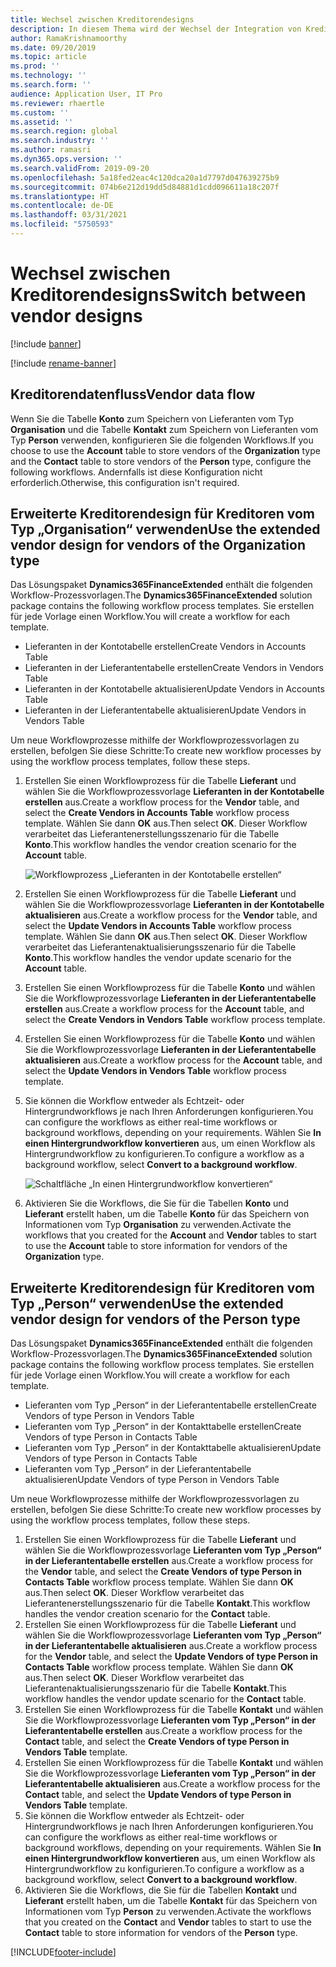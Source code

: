```yaml
---
title: Wechsel zwischen Kreditorendesigns
description: In diesem Thema wird der Wechsel der Integration von Kreditorendaten zwischen Finance and Operations Apps und Dataverse beschrieben.
author: RamaKrishnamoorthy
ms.date: 09/20/2019
ms.topic: article
ms.prod: ''
ms.technology: ''
ms.search.form: ''
audience: Application User, IT Pro
ms.reviewer: rhaertle
ms.custom: ''
ms.assetid: ''
ms.search.region: global
ms.search.industry: ''
ms.author: ramasri
ms.dyn365.ops.version: ''
ms.search.validFrom: 2019-09-20
ms.openlocfilehash: 5a18fed2eac4c120dca20a1d7797d047639275b9
ms.sourcegitcommit: 074b6e212d19dd5d84881d1cdd096611a18c207f
ms.translationtype: HT
ms.contentlocale: de-DE
ms.lasthandoff: 03/31/2021
ms.locfileid: "5750593"
---
```

# <a name="switch-between-vendor-designs"></a><span data-ttu-id="f7a6a-103">Wechsel zwischen Kreditorendesigns</span><span class="sxs-lookup"><span data-stu-id="f7a6a-103">Switch between vendor designs</span></span>

[!include [banner](../../includes/banner.md)]

[!include [rename-banner](~/includes/cc-data-platform-banner.md)]



## <a name="vendor-data-flow"></a><span data-ttu-id="f7a6a-104">Kreditorendatenfluss</span><span class="sxs-lookup"><span data-stu-id="f7a6a-104">Vendor data flow</span></span> 

<span data-ttu-id="f7a6a-105">Wenn Sie die Tabelle **Konto** zum Speichern von Lieferanten vom Typ **Organisation** und die Tabelle **Kontakt** zum Speichern von Lieferanten vom Typ **Person** verwenden, konfigurieren Sie die folgenden Workflows.</span><span class="sxs-lookup"><span data-stu-id="f7a6a-105">If you choose to use the **Account** table to store vendors of the **Organization** type and the **Contact** table to store vendors of the **Person** type, configure the following workflows.</span></span> <span data-ttu-id="f7a6a-106">Andernfalls ist diese Konfiguration nicht erforderlich.</span><span class="sxs-lookup"><span data-stu-id="f7a6a-106">Otherwise, this configuration isn't required.</span></span>

## <a name="use-the-extended-vendor-design-for-vendors-of-the-organization-type"></a><span data-ttu-id="f7a6a-107">Erweiterte Kreditorendesign für Kreditoren vom Typ „Organisation“ verwenden</span><span class="sxs-lookup"><span data-stu-id="f7a6a-107">Use the extended vendor design for vendors of the Organization type</span></span>

<span data-ttu-id="f7a6a-108">Das Lösungspaket **Dynamics365FinanceExtended** enthält die folgenden Workflow-Prozessvorlagen.</span><span class="sxs-lookup"><span data-stu-id="f7a6a-108">The **Dynamics365FinanceExtended** solution package contains the following workflow process templates.</span></span> <span data-ttu-id="f7a6a-109">Sie erstellen für jede Vorlage einen Workflow.</span><span class="sxs-lookup"><span data-stu-id="f7a6a-109">You will create a workflow for each template.</span></span>

+ <span data-ttu-id="f7a6a-110">Lieferanten in der Kontotabelle erstellen</span><span class="sxs-lookup"><span data-stu-id="f7a6a-110">Create Vendors in Accounts Table</span></span>
+ <span data-ttu-id="f7a6a-111">Lieferanten in der Lieferantentabelle erstellen</span><span class="sxs-lookup"><span data-stu-id="f7a6a-111">Create Vendors in Vendors Table</span></span>
+ <span data-ttu-id="f7a6a-112">Lieferanten in der Kontotabelle aktualisieren</span><span class="sxs-lookup"><span data-stu-id="f7a6a-112">Update Vendors in Accounts Table</span></span>
+ <span data-ttu-id="f7a6a-113">Lieferanten in der Lieferantentabelle aktualisieren</span><span class="sxs-lookup"><span data-stu-id="f7a6a-113">Update Vendors in Vendors Table</span></span>

<span data-ttu-id="f7a6a-114">Um neue Workflowprozesse mithilfe der Workflowprozessvorlagen zu erstellen, befolgen Sie diese Schritte:</span><span class="sxs-lookup"><span data-stu-id="f7a6a-114">To create new workflow processes by using the workflow process templates, follow these steps.</span></span>

1. <span data-ttu-id="f7a6a-115">Erstellen Sie einen Workflowprozess für die Tabelle **Lieferant** und wählen Sie die Workflowprozessvorlage **Lieferanten in der Kontotabelle erstellen** aus.</span><span class="sxs-lookup"><span data-stu-id="f7a6a-115">Create a workflow process for the **Vendor** table, and select the **Create Vendors in Accounts Table** workflow process template.</span></span> <span data-ttu-id="f7a6a-116">Wählen Sie dann **OK** aus.</span><span class="sxs-lookup"><span data-stu-id="f7a6a-116">Then select **OK**.</span></span> <span data-ttu-id="f7a6a-117">Dieser Workflow verarbeitet das Lieferantenerstellungsszenario für die Tabelle **Konto**.</span><span class="sxs-lookup"><span data-stu-id="f7a6a-117">This workflow handles the vendor creation scenario for the **Account** table.</span></span>

    ![Workflowprozess „Lieferanten in der Kontotabelle erstellen“](media/create_process.png)

2. <span data-ttu-id="f7a6a-119">Erstellen Sie einen Workflowprozess für die Tabelle **Lieferant** und wählen Sie die Workflowprozessvorlage **Lieferanten in der Kontotabelle aktualisieren** aus.</span><span class="sxs-lookup"><span data-stu-id="f7a6a-119">Create a workflow process for the **Vendor** table, and select the **Update Vendors in Accounts Table** workflow process template.</span></span> <span data-ttu-id="f7a6a-120">Wählen Sie dann **OK** aus.</span><span class="sxs-lookup"><span data-stu-id="f7a6a-120">Then select **OK**.</span></span> <span data-ttu-id="f7a6a-121">Dieser Workflow verarbeitet das Lieferantenaktualisierungsszenario für die Tabelle **Konto**.</span><span class="sxs-lookup"><span data-stu-id="f7a6a-121">This workflow handles the vendor update scenario for the **Account** table.</span></span>
3. <span data-ttu-id="f7a6a-122">Erstellen Sie einen Workflowprozess für die Tabelle **Konto** und wählen Sie die Workflowprozessvorlage **Lieferanten in der Lieferantentabelle erstellen** aus.</span><span class="sxs-lookup"><span data-stu-id="f7a6a-122">Create a workflow process for the **Account** table, and select the **Create Vendors in Vendors Table** workflow process template.</span></span>
4. <span data-ttu-id="f7a6a-123">Erstellen Sie einen Workflowprozess für die Tabelle **Konto** und wählen Sie die Workflowprozessvorlage **Lieferanten in der Lieferantentabelle aktualisieren** aus.</span><span class="sxs-lookup"><span data-stu-id="f7a6a-123">Create a workflow process for the **Account** table, and select the **Update Vendors in Vendors Table** workflow process template.</span></span>
5. <span data-ttu-id="f7a6a-124">Sie können die Workflow entweder als Echtzeit- oder Hintergrundworkflows je nach Ihren Anforderungen konfigurieren.</span><span class="sxs-lookup"><span data-stu-id="f7a6a-124">You can configure the workflows as either real-time workflows or background workflows, depending on your requirements.</span></span> <span data-ttu-id="f7a6a-125">Wählen Sie **In einen Hintergrundworkflow konvertieren** aus, um einen Workflow als Hintergrundworkflow zu konfigurieren.</span><span class="sxs-lookup"><span data-stu-id="f7a6a-125">To configure a workflow as a background workflow, select **Convert to a background workflow**.</span></span>

    ![Schaltfläche „In einen Hintergrundworkflow konvertieren“](media/background_workflow.png)

6. <span data-ttu-id="f7a6a-127">Aktivieren Sie die Workflows, die Sie für die Tabellen **Konto** und **Lieferant** erstellt haben, um die Tabelle **Konto** für das Speichern von Informationen vom Typ **Organisation** zu verwenden.</span><span class="sxs-lookup"><span data-stu-id="f7a6a-127">Activate the workflows that you created for the **Account** and **Vendor** tables to start to use the **Account** table to store information for vendors of the **Organization** type.</span></span>

## <a name="use-the-extended-vendor-design-for-vendors-of-the-person-type"></a><span data-ttu-id="f7a6a-128">Erweiterte Kreditorendesign für Kreditoren vom Typ „Person“ verwenden</span><span class="sxs-lookup"><span data-stu-id="f7a6a-128">Use the extended vendor design for vendors of the Person type</span></span>

<span data-ttu-id="f7a6a-129">Das Lösungspaket **Dynamics365FinanceExtended** enthält die folgenden Workflow-Prozessvorlagen.</span><span class="sxs-lookup"><span data-stu-id="f7a6a-129">The **Dynamics365FinanceExtended** solution package contains the following workflow process templates.</span></span> <span data-ttu-id="f7a6a-130">Sie erstellen für jede Vorlage einen Workflow.</span><span class="sxs-lookup"><span data-stu-id="f7a6a-130">You will create a workflow for each template.</span></span>

+ <span data-ttu-id="f7a6a-131">Lieferanten vom Typ „Person“ in der Lieferantentabelle erstellen</span><span class="sxs-lookup"><span data-stu-id="f7a6a-131">Create Vendors of type Person in Vendors Table</span></span>
+ <span data-ttu-id="f7a6a-132">Lieferanten vom Typ „Person“ in der Kontakttabelle erstellen</span><span class="sxs-lookup"><span data-stu-id="f7a6a-132">Create Vendors of type Person in Contacts Table</span></span>
+ <span data-ttu-id="f7a6a-133">Lieferanten vom Typ „Person“ in der Kontakttabelle aktualisieren</span><span class="sxs-lookup"><span data-stu-id="f7a6a-133">Update Vendors of type Person in Contacts Table</span></span>
+ <span data-ttu-id="f7a6a-134">Lieferanten vom Typ „Person“ in der Lieferantentabelle aktualisieren</span><span class="sxs-lookup"><span data-stu-id="f7a6a-134">Update Vendors of type Person in Vendors Table</span></span>

<span data-ttu-id="f7a6a-135">Um neue Workflowprozesse mithilfe der Workflowprozessvorlagen zu erstellen, befolgen Sie diese Schritte:</span><span class="sxs-lookup"><span data-stu-id="f7a6a-135">To create new workflow processes by using the workflow process templates, follow these steps.</span></span>

1. <span data-ttu-id="f7a6a-136">Erstellen Sie einen Workflowprozess für die Tabelle **Lieferant** und wählen Sie die Workflowprozessvorlage **Lieferanten vom Typ „Person“ in der Lieferantentabelle erstellen** aus.</span><span class="sxs-lookup"><span data-stu-id="f7a6a-136">Create a workflow process for the **Vendor** table, and select the **Create Vendors of type Person in Contacts Table** workflow process template.</span></span> <span data-ttu-id="f7a6a-137">Wählen Sie dann **OK** aus.</span><span class="sxs-lookup"><span data-stu-id="f7a6a-137">Then select **OK**.</span></span> <span data-ttu-id="f7a6a-138">Dieser Workflow verarbeitet das Lieferantenerstellungsszenario für die Tabelle **Kontakt**.</span><span class="sxs-lookup"><span data-stu-id="f7a6a-138">This workflow handles the vendor creation scenario for the **Contact** table.</span></span>
2. <span data-ttu-id="f7a6a-139">Erstellen Sie einen Workflowprozess für die Tabelle **Lieferant** und wählen Sie die Workflowprozessvorlage **Lieferanten vom Typ „Person“ in der Lieferantentabelle aktualisieren** aus.</span><span class="sxs-lookup"><span data-stu-id="f7a6a-139">Create a workflow process for the **Vendor** table, and select the **Update Vendors of type Person in Contacts Table** workflow process template.</span></span> <span data-ttu-id="f7a6a-140">Wählen Sie dann **OK** aus.</span><span class="sxs-lookup"><span data-stu-id="f7a6a-140">Then select **OK**.</span></span> <span data-ttu-id="f7a6a-141">Dieser Workflow verarbeitet das Lieferantenaktualisierungsszenario für die Tabelle **Kontakt**.</span><span class="sxs-lookup"><span data-stu-id="f7a6a-141">This workflow handles the vendor update scenario for the **Contact** table.</span></span>
3. <span data-ttu-id="f7a6a-142">Erstellen Sie einen Workflowprozess für die Tabelle **Kontakt** und wählen Sie die Workflowprozessvorlage **Lieferanten vom Typ „Person“ in der Lieferantentabelle erstellen** aus.</span><span class="sxs-lookup"><span data-stu-id="f7a6a-142">Create a workflow process for the **Contact** table, and select the **Create Vendors of type Person in Vendors Table** template.</span></span>
4. <span data-ttu-id="f7a6a-143">Erstellen Sie einen Workflowprozess für die Tabelle **Kontakt** und wählen Sie die Workflowprozessvorlage **Lieferanten vom Typ „Person“ in der Lieferantentabelle aktualisieren** aus.</span><span class="sxs-lookup"><span data-stu-id="f7a6a-143">Create a workflow process for the **Contact** table, and select the **Update Vendors of type Person in Vendors Table** template.</span></span>
5. <span data-ttu-id="f7a6a-144">Sie können die Workflow entweder als Echtzeit- oder Hintergrundworkflows je nach Ihren Anforderungen konfigurieren.</span><span class="sxs-lookup"><span data-stu-id="f7a6a-144">You can configure the workflows as either real-time workflows or background workflows, depending on your requirements.</span></span> <span data-ttu-id="f7a6a-145">Wählen Sie **In einen Hintergrundworkflow konvertieren** aus, um einen Workflow als Hintergrundworkflow zu konfigurieren.</span><span class="sxs-lookup"><span data-stu-id="f7a6a-145">To configure a workflow as a background workflow, select **Convert to a background workflow**.</span></span>
6. <span data-ttu-id="f7a6a-146">Aktivieren Sie die Workflows, die Sie für die Tabellen **Kontakt** und **Lieferant** erstellt haben, um die Tabelle **Kontakt** für das Speichern von Informationen vom Typ **Person** zu verwenden.</span><span class="sxs-lookup"><span data-stu-id="f7a6a-146">Activate the workflows that you created on the **Contact** and **Vendor** tables to start to use the **Contact** table to store information for vendors of the **Person** type.</span></span>


[!INCLUDE[footer-include](../../../../includes/footer-banner.md)]